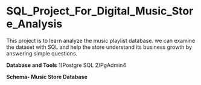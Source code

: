 # SQL_Project_For_Digital_Music_Store_Analysis
This project is to learn analyze the music playlist database. we can examine the dataset with SQL and help the store understand its business growth by answering simple questions.

**Database and Tools**
1)Postgre SQL
2)PgAdmin4

**Schema- Music Store Database**

